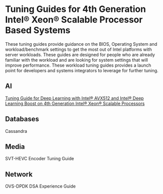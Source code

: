 # Tuning Guides for 4th Generation Intel® Xeon® Scalable Processor Based Systems

These tuning guides provide guidance on the BIOS, Operating System and workload/benchmark settings to get the most out of Intel platforms with server workloads. These guides are designed for people who are already familiar with the workload and are looking for system settings that will improve performance. These workload tuning guides provides a launch point for developers and systems integrators to leverage for further tuning.

## AI

[Tuning Guide for Deep Learning with Intel® AVX512 and Intel® Deep Learning Boost on 4th Generation Intel® Xeon® Scalable Processors](DeepLearning/spr_overview.md)

## Databases 

Cassandra

## Media

SVT-HEVC Encoder Tuning Guide

## Network

OVS-DPDK DSA Experience Guide
